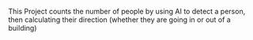 This Project counts the number of people by using AI to detect a person, then calculating their direction (whether they are going in or out of a building)
